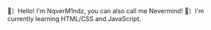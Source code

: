 👋〙Hello! I'm NqverM1ndz, you can also call me Nevermind!
📑〙I'm currently learning HTML/CSS and JavaScript.
